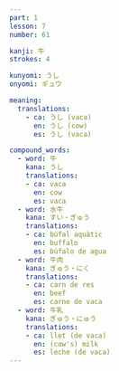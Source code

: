 ```yaml
---
part: 1
lesson: 7
number: 61

kanji: 牛
strokes: 4

kunyomi: うし
onyomi: ギュウ

meaning:
  translations:
    - ca: うし (vaca)
      en: うし (cow)
      es: うし (vaca)

compound_words:
  - word: 牛
    kana: うし
    translations:
    - ca: vaca
      en: cow
      es: vaca
  - word: 水牛
    kana: すい・ぎゅう
    translations:
    - ca: búfal aquàtic
      en: buffalo
      es: búfalo de agua
  - word: 牛肉
    kana: ぎゅう・にく
    translations:
    - ca: carn de res
      en: beef
      es: carne de vaca
  - word: 牛乳
    kana: ぎゅう・にゅう
    translations:
    - ca: llet (de vaca)
      en: (cow's) milk
      es: leche (de vaca)
---
```


